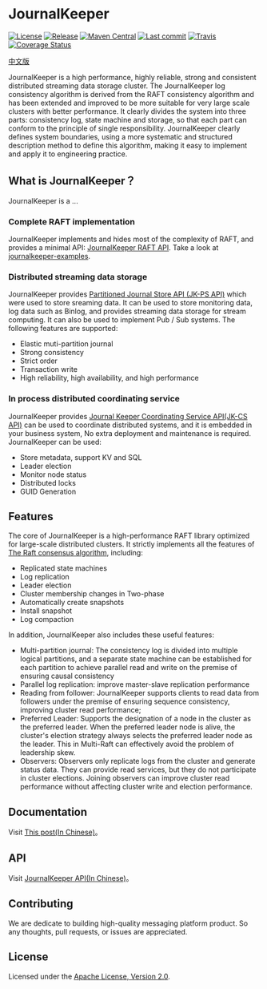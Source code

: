 
# JournalKeeper

[![License](https://img.shields.io/github/license/chubaostream/journalkeeper)](./LICENSE) [![Release](https://img.shields.io/github/v/release/chubaostream/journalkeeper)](https://github.com/chubaostream/journalkeeper/releases) [![Maven Central](https://img.shields.io/maven-central/v/io.journalkeeper/journalkeeper?color=blue)](https://search.maven.org/search?q=io.journalkeeper) [![Last commit](https://img.shields.io/github/last-commit/chubaostream/journalkeeper)](https://github.com/chubaostream/journalkeeper/commits) [![Travis](https://img.shields.io/travis/chubaostream/journalkeeper)](https://travis-ci.org/chubaostream/journalkeeper) [![Coverage Status](https://coveralls.io/repos/github/chubaostream/journalkeeper/badge.svg)](https://coveralls.io/github/chubaostream/journalkeeper)

[中文版](./README_cn.md)

JournalKeeper is a high performance, highly reliable, strong and consistent distributed streaming data storage cluster. The JournalKeeper log consistency algorithm is derived from the RAFT consistency algorithm and has been extended and improved to be more suitable for very large scale clusters with better performance. It clearly divides the system into three parts: consistency log, state machine and storage, so that each part can conform to the principle of single responsibility. JournalKeeper clearly defines system boundaries, using a more systematic and structured description method to define this algorithm, making it easy to implement and apply it to engineering practice.

## What is JournalKeeper？

JournalKeeper is a ...

### Complete RAFT implementation

JournalKeeper implements and hides most of the complexity of RAFT, and provides a minimal API: [JournalKeeper RAFT API](./journalkeeper-docs/src/markdown/JournalKeeperAPI.md). Take a look at [journalkeeper-examples](./journalkeeper-examples).

### Distributed streaming data storage

JournalKeeper provides [Partitioned Journal Store API (JK-PS API)](./journalkeeper-docs/src/markdown/JournalKeeperAPI.md) which were used to store sreaming data. It can be used to store monitoring data, log data such as Binlog, and provides streaming data storage for stream computing. It can also be used to implement Pub / Sub systems. The following features are supported:

* Elastic muti-partition journal
* Strong consistency
* Strict order
* Transaction write
* High reliability, high availability, and high performance

### In process distributed coordinating service

JournalKeeper provides [Journal Keeper Coordinating Service API(JK-CS API)](./journalkeeper-docs/src/markdown/JournalKeeperAPI.md) can be used to coordinate distributed systems, and it is embedded in your business system, No extra deployment and maintenance is required. JournalKeeper can be used:

* Store metadata, support KV and SQL
* Leader election
* Monitor node status
* Distributed locks
* GUID Generation

## Features

The core of JournalKeeper is a high-performance RAFT library optimized for large-scale distributed clusters. It strictly implements all the features of [The Raft consensus algorithm](https://raft.github.io/raft.pdf), including:

* Replicated state machines
* Log replication
* Leader election
* Cluster membership changes in Two-phase
* Automatically create snapshots
* Install snapshot
* Log compaction

In addition, JournalKeeper also includes these useful features:

* Multi-partition journal: The consistency log is divided into multiple logical partitions, and a separate state machine can be established for each partition to achieve parallel read and write on the premise of ensuring causal consistency
* Parallel log replication: improve master-slave replication performance
* Reading from follower: JournalKeeper supports clients to read data from followers under the premise of ensuring sequence consistency, improving cluster read performance;
* Preferred Leader: Supports the designation of a node in the cluster as the preferred leader. When the preferred leader node is alive, the cluster's election strategy always selects the preferred leader node as the leader. This in Multi-Raft can effectively avoid the problem of leadership skew.
* Observers: Observers only replicate logs from the cluster and generate status data. They can provide read services, but they do not participate in cluster elections. Joining observers can improve cluster read performance without affecting cluster write and election performance.

## Documentation

Visit [This post(In Chinese)](journalkeeper-docs/src/markdown/JournalKeeperRaft.md)。

## API

Visit [JournalKeeper API(In Chinese)](journalkeeper-docs/src/markdown/JournalKeeperAPI.md)。

## Contributing

We are dedicate to building high-quality messaging platform product. So any thoughts, pull requests, or issues are appreciated.

## License

Licensed under the [Apache License, Version 2.0](https://www.apache.org/licenses/LICENSE-2.0).


